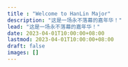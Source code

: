 ```yaml
---
title : "Welcome to HanLin Major"
description: "这是一场永不落幕的嘉年华！"
lead: "这是一场永不落幕的嘉年华！"
date: 2023-04-01T10:00:00+08:00
lastmod: 2023-04-01T10:00:00+08:00
draft: false
images: []
---
```


